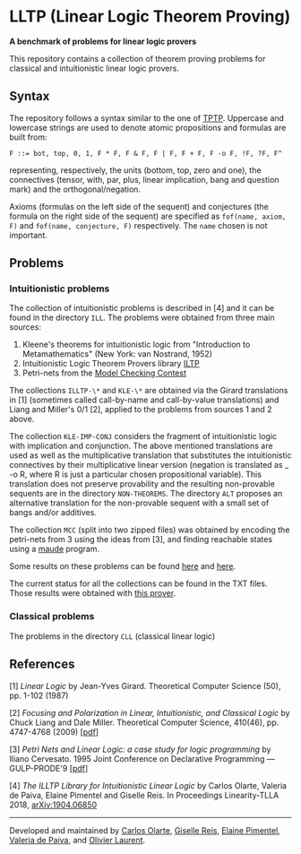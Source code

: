 # LLTP (Linear Logic Theorem Proving)


**A benchmark of problems for linear logic provers**



This repository contains a collection of theorem proving problems for classical and intuitionistic linear logic provers. 


## Syntax
The repository  follows a syntax similar to the one of [TPTP](http://tptp.org/).  Uppercase and lowercase strings are used to denote atomic propositions and formulas are built from:

```
F ::= bot, top, 0, 1, F * F, F & F, F | F, F + F, F -o F, !F, ?F, F^
```
representing, respectively, the units (bottom, top, zero and one), the connectives (tensor, with, par, plus, linear implication, bang and question mark) and the orthogonal/negation.

Axioms (formulas on the left side of the sequent) and conjectures (the formula on the right side of the sequent) are
specified as ``fof(name, axiom, F)`` and ``fof(name, conjecture, F)`` respectively. The ``name`` chosen is not important.



## Problems
### Intuitionistic problems
The collection of intuitionistic problems is described in [4] and it can be found in the directory  ``ILL``. The problems  were obtained from three main sources:

1. Kleene's theorems for intuitionistic logic from "Introduction to Metamathematics" (New York: van Nostrand, 1952)
2. Intuitionistic Logic Theorem Provers library [ILTP](http://iltp.de/)
3. Petri-nets from the [Model Checking Contest](https://pnrepository.lip6.fr/mcc/)

The collections ``ILLTP-\*`` and ``KLE-\*`` are obtained via the Girard translations in [1] (sometimes called call-by-name and call-by-value translations) and Liang and Miller's 0/1 [2], applied to the problems from sources 1 and 2 above. 

The collection  ``KLE-IMP-CONJ`` considers the fragment of intuitionistic logic with implication and conjunction. The above mentioned translations are used as well as the multiplicative 
translation that substitutes the intuitionistic connectives by their multiplicative linear version (negation is translated as _ -o R, where R is just a particular chosen propositional variable). This translation does not preserve provability and the resulting non-provable sequents are in the directory ``NON-THEOREMS``. The directory ``ALT`` proposes an alternative translation for the non-provable sequent with a small set of bangs and/or additives.


The collection ``MCC`` (split into two zipped files)
was obtained by encoding the petri-nets from 3 using the ideas from [3], and finding reachable states 
using a [maude](http://maude.cs.uiuc.edu/) program.

Some results on these problems can be found [here](https://github.com/carlosolarte/Linear-Logic-Prover-in-Maude) and [here](https://github.com/wujuihsuan2016/LL_prover). 

The current status for all the collections can be found in the TXT files. Those results were obtained with [this prover](https://github.com/carlosolarte/Linear-Logic-Prover-in-Maude).

### Classical problems
The problems in the directory  ``CLL`` (classical linear logic)

## References
[1] _Linear Logic_ by Jean-Yves Girard. Theoretical Computer Science (50), pp. 1-102 (1987)

[2] _Focusing and Polarization in Linear, Intuitionistic, and Classical Logic_ by Chuck Liang and Dale Miller. Theoretical Computer Science, 410(46), pp. 4747-4768 (2009) [[pdf](http://www.lix.polytechnique.fr/Labo/Dale.Miller/papers/tcs09fixed.pdf)]

[3] _Petri Nets and Linear Logic: a case study for logic programming_ by Iliano Cervesato. 
1995 Joint Conference on Declarative Programming — GULP-PRODE'9 [[pdf](https://web2.qatar.cmu.edu/iliano/papers/gulp95.pdf)]

[4] _The ILLTP Library for Intuitionistic Linear Logic_ by Carlos Olarte, Valeria de Paiva, Elaine Pimentel and Giselle Reis. In Proceedings Linearity-TLLA 2018, [arXiv:1904.06850](https://arxiv.org/abs/1904.06850)

---

Developed and maintained by [Carlos Olarte](https://sites.google.com/site/carlosolarte/), [Giselle Reis](http://www.gisellereis.com/), [Elaine Pimentel](https://sites.google.com/site/elainepimentel/), [Valeria de Paiva](http://vcvpaiva.github.io/), and [Olivier Laurent](https://perso.ens-lyon.fr/olivier.laurent/). 
